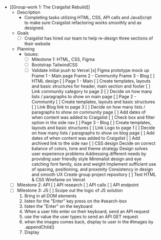- [[Group-work 1: The Craigslist Rebuild]]
	- Description
		- Completing tasks utilizing HTML, CSS, API calls and JavaScript to make sure Craigslist refactoring works smoothly and as designed.
	- Goals
		- [ ] Craigslist has hired our team to help re-design three sections of their website
	- Planning
		- Issues:
			- [ ] Milestone 1: HTML, CSS, Figma
			- [ ] Bootstrap TailwindCSS
			- [ ] Validate initial push to Vercel
			  [x] Figma prototype mock up
			  Frame 1 - Main page
			  Frame 2 - Community
			  Frame 3 - Blog
			  [ ] HTML design
			  [ ] Page 1 - Main
			  [ ] Create templates, layouts and basic structures for header, main section and footer
			  [ ] Link community category to page 2
			  [ ] Decide on how many lists / paragraphs to show on main page
			  [ ] Page 2 - Community
			  [ ] Create templates, layouts and basic structures
			  [ ] Link Blog link to page 3
			  [ ] Decide on how many lists / paragraphs to show on community page
			  [ ] Add dates of when content was added to Craigslist
			  [ ] Check box and filter option in the side nav
			  [ ] Page 3 - Blog
			  [ ] Create templates, layouts and basic structures
			  [ ] Link Logo to page 1
			  [ ] Decide on how many lists / paragraphs to show on blog page
			  [ ] Add dates of when content was added to Craigslist
			  [ ] Add archived link to the side nav
			  [ ] CSS design
			  Decide on correct balance of colors, tone and theme strategy 
			  Design solves user experience problems
			  Addressing different needs by providing user friendly style 
			  Minimalist design and eye catching font family, size and weight
			  Implement sufficient use of spacing, positioning, and proximity
			  Consistency in design and smooth UX 
			  Create group project repository
			  [ ] Test HTML & CSS Wirefame on Vercel
	- [ ] Milestone 2: API
	  [ ] API research
	  [ ] API calls
	  [ ] API endpoint
	- [ ] Milestone 3: JS
	  [ ] Scope out the logic of JS solution
	  1. Bring in all DOM elements
	  2. listen for the "Enter" key press on the #search-box
	  3. listen the "Enter" on the keyboard
	  4. When a user hits enter on their keyboard, send an API request
	  5. use the value the user types to send an API GET request
	  6. when the images comes back, display to user in the #images by .appendChild()
	  7. Display